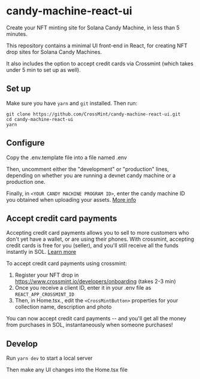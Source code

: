 # candy-machine-react-ui

Create your NFT minting site for Solana Candy Machine, in less than 5 minutes.

This repository contains a minimal UI front-end in React, for creating NFT drop sites for Solana Candy Machines. 

It also includes the option to accept credit cards via Crossmint (which takes under 5 min to set up as well).

## Set up

Make sure you have `yarn` and `git` installed. Then run:

```
git clone https://github.com/CrossMint/candy-machine-react-ui.git
cd candy-machine-react-ui
yarn
```

## Configure

Copy the .env.template file into a file named .env

Then, uncomment either the "development" or "production" lines, depending on whether you are running a devnet candy machine or a production one.

Finally, in `<YOUR CANDY MACHINE PROGRAM ID>`, enter the candy machine ID you obtained when uploading your assets. [More info](https://docs.metaplex.com/candy-machine-v2/creating-candy-machine)

## Accept credit card payments

Accepting credit card payments allows you to sell to more customers who don't yet have a wallet, or are using their phones. With crossmint, accepting credit cards is free for you (seller), and you'll still receive all the funds instantly in SOL. [Learn more](https://www.crossmint.io)

To accept credit card payments using crossmint:
1. Register your NFT drop in https://www.crossmint.io/developers/onboarding (takes 2-3 min)
2. Once you receive a client ID, enter it in your .env file as `REACT_APP_CROSSMINT_ID`
3. Then, in Home.tsx., edit the `<CrossMintButton>` properties for your collection name, description and photo

You can now accept credit card payments -- and you'll get all the money from purchases in SOL, instantaneously when someone purchases!

## Develop

Run `yarn dev` to start a local server

Then make any UI changes into the Home.tsx file
